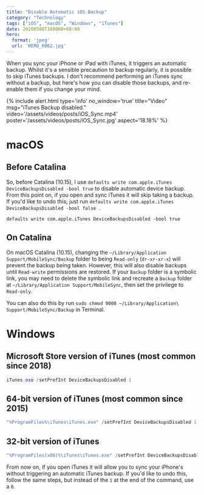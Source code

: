 ```yaml
---
title: "Disable Automatic iOS Backup"
category: "Technology"
tags: ["iOS", "macOS", "Windows", "iTunes"]
date: 20200508T160000+08:00
hero:
  format: 'jpeg'
  url: 'HERO_0062.jpg'
---
```

When you sync your iPhone or iPad with iTunes, it triggers an automatic backup. Whilst it's a sensible precaution to backup regularly, it is possible to skip iTunes backups. I don't recommend performing an iTunes sync without a backup, but here's how you can disable those backups, and re-enable them if you change your mind.

{% include alert.html type='info' no_window='true' title="Video" msg="iTunes Backup disabled." video='/assets/videos/posts/iOS_Sync.mp4' poster='/assets/videos/posts/iOS_Sync.jpg' aspect='18.18%' %}

# macOS

## Before Catalina

So, before Catalina (10.15), I use `defaults write com.apple.iTunes DeviceBackupsDisabled -bool true` to disable automatic device backup. From this point on, if you open and sync iTunes it will skip taking a backup. If you'd like to undo this, just run `defaults write com.apple.iTunes DeviceBackupsDisabled -bool false
`.

```shell
defaults write com.apple.iTunes DeviceBackupsDisabled -bool true
```

## On Catalina

On macOS Catalina (10.15), changing the `~/Library/Application Support/MobileSync/Backup` folder to being `Read-only` (`dr-xr-xr-x`) will prevent the backup being taken. However, this will also disable backups until `Read-write` permissions are restored. If your `Backup` folder is a symbolic link, you may need to delete the symbolic link and recreate a `Backup` folder at `~/Library/Application Support/MobileSync`, then set the privilege to `Read-only`.

You can also do this by run `sudo chmod 0000 ~/Library/Application\ Support/MobileSync/Backup` in Terminal.

# Windows

## Microsoft Store version of iTunes (most common since 2018)

```powershell
iTunes.exe /setPrefInt DeviceBackupsDisabled 1
```

## 64-bit version of iTunes (most common since 2015)

```powershell
"%ProgramFiles%\iTunes\iTunes.exe" /setPrefInt DeviceBackupsDisabled 1
```

## 32-bit version of iTunes

```powershell
"%ProgramFiles(x86)%\iTunes\iTunes.exe" /setPrefInt DeviceBackupsDisabled 1
```

From now on, if you open iTunes it will allow you to sync your iPhone's without triggering an automatic iTunes backup. If you'd like to undo this, follow the same steps, but instead of the `1` at the end of the command, use a `0`.

